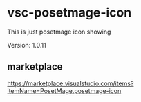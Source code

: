 # vsc-posetmage-icon 

This is just posetmage icon showing

Version: 1.0.11

## marketplace
https://marketplace.visualstudio.com/items?itemName=PosetMage.posetmage-icon